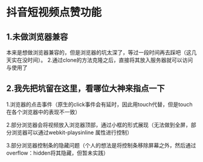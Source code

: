 # 抖音短视频点赞功能
## 1.未做浏览器兼容
本来是想做浏览器兼容的，但是浏览器的坑太深了，等过一段时间再去踩吧（这几天实在没时间）。
2.通过clone的方法克隆之后，直接将其放入服务器就可以访问与使用了
## 2.我先把坑留在这里，看哪位大神来指点一下

1.浏览器的点击事件（原生的click事件会有延时，因此用touch代替，但是touch在各个浏览器中的表现不一致）

2.部分浏览器会将视频放入浏览器顶部，通过小框的形式展现（无法做到全屏，部分浏览器可以通过webkit-playsinline 属性进行控制）

3.部分浏览器控制条的隐藏问题（个人的想法是将控制条移除屏幕之外，然后通过overflow：hidden将其隐藏，但暂未实践）